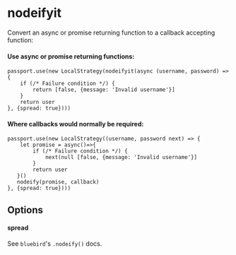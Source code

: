 # nodeifyit
Convert an async or promise returning function to a callback accepting function:

#### Use async or promise returning functions:
```node
passport.use(new LocalStrategy(nodeifyit(async (username, password) => {
    if (/* Failure condition */) {
        return [false, {message: 'Invalid username'}]
    }
    return user
}, {spread: true})))
```
#### Where callbacks would normally be required:
```node
passport.use(new LocalStrategy((username, password next) => {
    let promise = async()=>{
        if (/* Failure condition */) {
            next(null [false, {message: 'Invalid username'}]
        }
        return user
   }()
   nodeify(promise, callback)
}, {spread: true})))
```

## Options

#### spread

See `bluebird`'s `.nodeify()` docs.